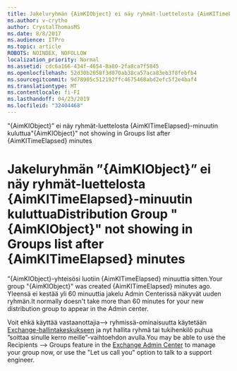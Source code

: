 ```yaml
---
title: Jakeluryhmän {AimKIObject} ei näy ryhmät-luettelosta {AimKITimeElapsed}-minuutin kuluttua
ms.author: v-crytho
author: CrystalThomasMS
ms.date: 8/8/2017
ms.audience: ITPro
ms.topic: article
ROBOTS: NOINDEX, NOFOLLOW
localization_priority: Normal
ms.assetid: cdc6a166-434f-4654-8a80-2fa8ca7f5845
ms.openlocfilehash: 52d30b2058f3d070ab38ca57aca83eb3f8febfb4
ms.sourcegitcommit: 9d78905c512192ffc4675468abd2efc5f2e4baf4
ms.translationtype: MT
ms.contentlocale: fi-FI
ms.lasthandoff: 04/23/2019
ms.locfileid: "32404468"
---
```

<span data-ttu-id="e1007-102">”{AimKIObject}” ei näy ryhmät-luettelosta {AimKITimeElapsed}-minuutin kuluttua</span><span class="sxs-lookup"><span data-stu-id="e1007-102">"{AimKIObject}" not showing in Groups list after {AimKITimeElapsed} minutes</span></span>

# <a name="distribution-group-aimkiobject-not-showing-in-groups-list-after-aimkitimeelapsed-minutes"></a><span data-ttu-id="e1007-103">Jakeluryhmän ”{AimKIObject}” ei näy ryhmät-luettelosta {AimKITimeElapsed}-minuutin kuluttua</span><span class="sxs-lookup"><span data-stu-id="e1007-103">Distribution Group "{AimKIObject}" not showing in Groups list after {AimKITimeElapsed} minutes</span></span>

<span data-ttu-id="e1007-104">”{AimKIObject}-yhteisösi luotiin {AimKITimeElapsed} minuuttia sitten.</span><span class="sxs-lookup"><span data-stu-id="e1007-104">Your group "{AimKIObject}" was created {AimKITimeElapsed} minutes ago.</span></span> <span data-ttu-id="e1007-105">Yleensä ei kestää yli 60 minuuttia jakelu Admin Centerissä näkyvät uuden ryhmän.</span><span class="sxs-lookup"><span data-stu-id="e1007-105">It normally doesn't take more than 60 minutes for your new distribution group to appear in the Admin center.</span></span>
  
<span data-ttu-id="e1007-106">Voit ehkä käyttää vastaanottajia--\> ryhmissä-ominaisuutta käytetään [Exchange-hallintakeskukseen](https://outlook.office365.com/ecp/?rfr=Admin_o365&amp;exsvurl=1&amp;mkt=en-US.aspx) ja nyt hallita ryhmä tai tukihenkilö puhua ”soittaa sinulle kerro meille”-vaihtoehdon avulla.</span><span class="sxs-lookup"><span data-stu-id="e1007-106">You may be able to use the Recipients --\> Groups feature in the [Exchange Admin Center](https://outlook.office365.com/ecp/?rfr=Admin_o365&amp;exsvurl=1&amp;mkt=en-US.aspx) to manage your group now, or use the "Let us call you" option to talk to a support engineer.</span></span> 
  

